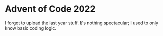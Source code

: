 # Advent of Code 2022

I forgot to upload the last year stuff. It's nothing spectacular; I used to only know basic coding logic.
